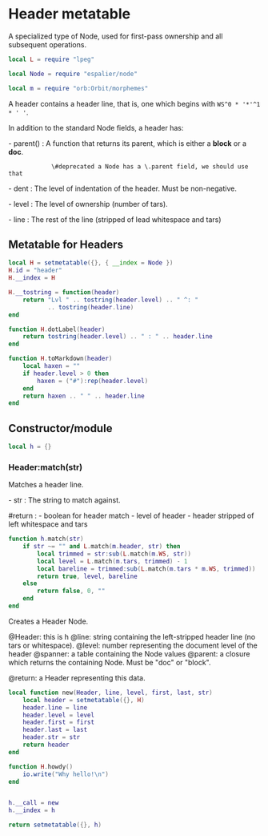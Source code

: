 # Header metatable

 A specialized type of Node, used for first\-pass ownership and
 all subsequent operations\.

```lua
local L = require "lpeg"

local Node = require "espalier/node"

local m = require "orb:Orbit/morphemes"
```


 A header contains a header line, that is, one which begins with
 `WS^0 * '*'^1 * ' '`\.

 In addition to the standard Node fields, a header has:

  \- parent\(\) :  A function that returns its parent, which is either a
                **block** or a **doc**\.

                \#deprecated a Node has a \.parent field, we should use that

  \-  dent :  The level of indentation of the header\. Must be non\-negative\.

  \-  level :  The level of ownership \(number of tars\)\.

  \- line :  The rest of the line \(stripped of lead whitespace and tars\)


## Metatable for Headers

```lua
local H = setmetatable({}, { __index = Node })
H.id = "header"
H.__index = H

H.__tostring = function(header)
    return "Lvl " .. tostring(header.level) .. " ^: "
           .. tostring(header.line)
end

function H.dotLabel(header)
    return tostring(header.level) .. " : " .. header.line
end

function H.toMarkdown(header)
    local haxen = ""
    if header.level > 0 then
        haxen = ("#"):rep(header.level)
    end
    return haxen .. " " .. header.line
end
```


## Constructor/module

```lua
local h = {}
```


### Header:match\(str\)

 Matches a header line\.

 \- str :  The string to match against\.

 \#return :
  \- boolean for header match
  \- level of header
  \- header stripped of left whitespace and tars


```lua
function h.match(str)
    if str ~= "" and L.match(m.header, str) then
        local trimmed = str:sub(L.match(m.WS, str))
        local level = L.match(m.tars, trimmed) - 1
        local bareline = trimmed:sub(L.match(m.tars * m.WS, trimmed))
        return true, level, bareline
    else
        return false, 0, ""
    end
end
```


 Creates a Header Node\.

 @Header: this is h
 @line: string containing the left\-stripped header line \(no tars or whitespace\)\.
 @level: number representing the document level of the header
 @spanner: a table containing the Node values
 @parent: a closure which returns the containing Node\. Must be "doc" or "block"\.

 @return: a Header representing this data\.


```lua
local function new(Header, line, level, first, last, str)
    local header = setmetatable({}, H)
    header.line = line
    header.level = level
    header.first = first
    header.last = last
    header.str = str
    return header
end

function H.howdy()
    io.write("Why hello!\n")
end


h.__call = new
h.__index = h

return setmetatable({}, h)
```
